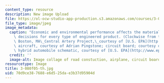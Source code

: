 ```yaml
---
content_type: resource
description: New image Upload
file: https://ol-ocw-studio-app-production.s3.amazonaws.com/courses/3-080-economic-environmental-issues-in-materials-selection-fall-2005/70d9ce387688e6d525dae3b37d95904d_3-080f05-th.jpg
file_type: image/jpeg
image_metadata:
  caption: "Economic and environmental performance affects the materials selection\
    \ decisions for every type of engineered product. (Clockwise from top left: The\
    \ Boston, MA\_Central Artery Project,\_courtesy of [U.S. EPA](http://www.epa.gov/);\
    \ aircraft, courtesy of Adrian Pingstone; circuit board; courtesy of Angelo Leithold;\
    \ hybrid automobile schematic, courtesy of [U.S. EPA](http://www.epa.gov/))"
  credit: ''
  image-alt: Image collage of road constuction, airplane, circuit board and car.
resourcetype: Image
title: 3-080f05-th.jpg
uid: 70d9ce38-7688-e6d5-25da-e3b37d95904d
---
```

